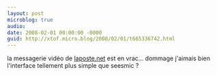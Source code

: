 ```yaml
---
layout: post
microblog: true
audio: 
date: 2008-02-01 00:00:00 -0000
guid: http://xtof.micro.blog/2008/02/01/t665336742.html
---
```

la messagerie vidéo de [laposte.net](http://laposte.net/) est en vrac... dommage j'aimais bien l'interface tellement plus simple que seesmic ?
